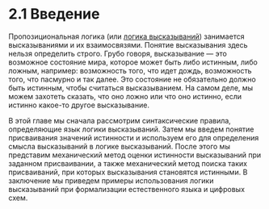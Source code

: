 # 2.1 Введение

Пропозициональная логика (или [логика высказываний](https://azbyka.ru/otechnik/Spravochniki/slovar-po-logike/162)) занимается высказываниями и их взаимосвязями. Понятие высказывания здесь нельзя определить строго. Грубо говоря, высказывание — это возможное состояние мира, которое может быть либо истинным, либо ложным, например: возможность того, что идет дождь, возможность того, что пасмурно и так далее. Это состояние не обязательно должно быть истинным, чтобы считаться высказыванием. На самом деле, мы можем захотеть сказать, что оно ложно или что оно истинно, если истинно какое-то другое высказывание.

В этой главе мы сначала рассмотрим синтаксические правила, определяющие язык логики высказываний. Затем мы введем понятие присваивания значений истинности и используем его для определения смысла высказываний в логике высказываний. После этого мы представим механический метод оценки истинности высказываний при заданном присваивании, а также механический метод поиска таких присваиваний, при которых высказывания становятся истинными. В заключение мы приведем примеры использования логики высказываний при формализации естественного языка и цифровых схем.